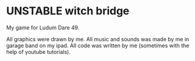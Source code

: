 # UNSTABLE witch bridge
 My game for Ludum Dare 49.

 All graphics were drawn by me.
 All music and sounds was made by me in garage band on my ipad.
 All code was written by me (sometimes with the help of youtube tutorials).
 
